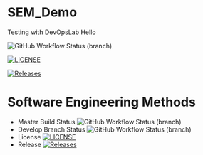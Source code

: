 # SEM_Demo
Testing with DevOpsLab
Hello

![GitHub Workflow Status (branch)](https://img.shields.io/github/actions/workflow/status/40794444PhoneMyatKyaw/DevOpsLab/main.yml?branch=master)

[![LICENSE](https://img.shields.io/github/license/40794444PhoneMyatKyaw/DevOpsLab.svg?style=flat-square)](https://github.com/40794444PhoneMyatKyaw/DevOpsLab/blob/master/LICENSE)

[![Releases](https://img.shields.io/github/release/40794444PhoneMyatKyaw/DevOpsLab/all.svg?style=flat-square)](https://github.com/40794444PhoneMyatKyaw/DevOpsLab/releases)

# Software Engineering Methods

* Master Build Status ![GitHub Workflow Status (branch)](https://img.shields.io/github/actions/workflow/status/40794444PhoneMyatKyaw/DevOpsLab/main.yml?branch=master)
* Develop Branch Status ![GitHub Workflow Status (branch)](https://img.shields.io/github/actions/workflow/status/40794444PhoneMyatKyaw/DevOpsLab/main.yml?branch=develop)
* License [![LICENSE](https://img.shields.io/github/license/40794444PhoneMyatKyaw/DevOpsLab.svg?style=flat-square)](https://github.com/40794444PhoneMyatKyaw/DevOpsLab/blob/master/LICENSE)
* Release [![Releases](https://img.shields.io/github/release/40794444PhoneMyatKyaw5/DevOpsLab/all.svg?style=flat-square)](https://github.com/40794444PhoneMyatKyaw/DevOpsLab/releases)
